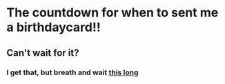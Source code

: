 # The countdown for when to sent me a birthdaycard!!   
## Can't wait for it?
### I get that, but breath and wait [this long](https://loerk.github.io/Countdown/)
